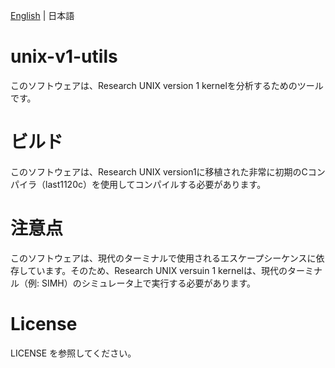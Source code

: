 [English](./README.md) | 日本語

# unix-v1-utils
このソフトウェアは、Research UNIX version 1 kernelを分析するためのツールです。

# ビルド
このソフトウェアは、Research UNIX version1に移植された非常に初期のCコンパイラ（last1120c）を使用してコンパイルする必要があります。

# 注意点
このソフトウェアは、現代のターミナルで使用されるエスケープシーケンスに依存しています。そのため、Research UNIX versuin 1 kernelは、現代のターミナル（例: SIMH）のシミュレータ上で実行する必要があります。

# License
LICENSE を参照してください。